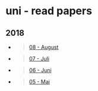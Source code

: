 # uni - read papers

## 2018

* > [08 - August](2018/2018-08.md)
* > [07 - Juli](2018/2018-07.md)
* > [06 - Juni](2018/2018-06.md)
* > [05 - Mai](2018/2018-05.md)
